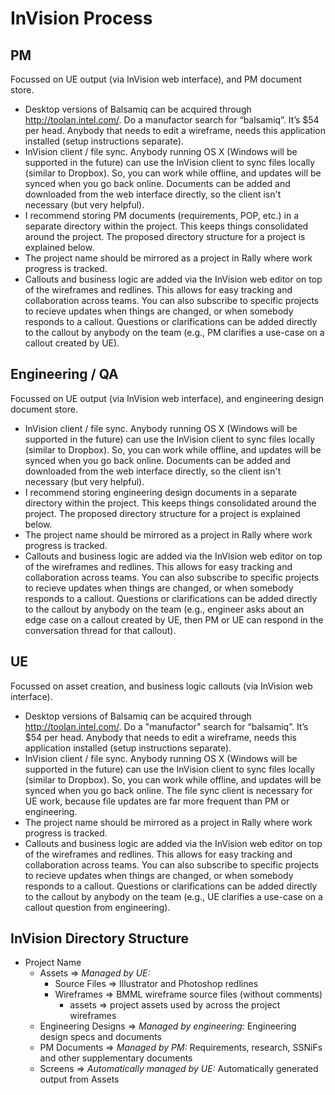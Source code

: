 # InVision Process

## PM
Focussed on UE output (via InVision web interface), and PM document store.

* Desktop versions of Balsamiq can be acquired through http://toolan.intel.com/.  Do a manufactor search for “balsamiq”.  It’s $54 per head.  Anybody that needs to edit a wireframe, needs this application installed (setup instructions separate).
* InVision client / file sync.  Anybody running OS X (Windows will be supported in the future) can use the InVision client to sync files locally (similar to Dropbox).  So, you can work while offline, and updates will be synced when you go back online.  Documents can be added and downloaded from the web interface directly, so the client isn't necessary (but very helpful).
* I recommend storing PM documents (requirements, POP, etc.) in a separate directory within the project.  This keeps things consolidated around the project.  The proposed directory structure for a project is explained below.
* The project name should be mirrored as a project in Rally where work progress is tracked.
* Callouts and business logic are added via the InVision web editor on top of the wireframes and redlines.  This allows for easy tracking and collaboration across teams.  You can also subscribe to specific projects to recieve updates when things are changed, or when somebody responds to a callout.  Questions or clarifications can be added directly to the callout by anybody on the team (e.g., PM clarifies a use-case on a callout created by UE).


## Engineering / QA
Focussed on UE output (via InVision web interface), and engineering design document store.

* InVision client / file sync.  Anybody running OS X (Windows will be supported in the future) can use the InVision client to sync files locally (similar to Dropbox).  So, you can work while offline, and updates will be synced when you go back online.  Documents can be added and downloaded from the web interface directly, so the client isn't necessary (but very helpful).
* I recommend storing engineering design documents in a separate directory within the project.  This keeps things consolidated around the project.  The proposed directory structure for a project is explained below.
* The project name should be mirrored as a project in Rally where work progress is tracked.
* Callouts and business logic are added via the InVision web editor on top of the wireframes and redlines.  This allows for easy tracking and collaboration across teams.  You can also subscribe to specific projects to recieve updates when things are changed, or when somebody responds to a callout.  Questions or clarifications can be added directly to the callout by anybody on the team (e.g., engineer asks about an edge case on a callout created by UE, then PM or UE can respond in the conversation thread for that callout).


## UE
Focussed on asset creation, and business logic callouts (via InVision web interface).

* Desktop versions of Balsamiq can be acquired through http://toolan.intel.com/.  Do a "manufactor" search for “balsamiq”.  It’s $54 per head.  Anybody that needs to edit a wireframe, needs this application installed (setup instructions separate).
* InVision client / file sync.  Anybody running OS X (Windows will be supported in the future) can use the InVision client to sync files locally (similar to Dropbox).  So, you can work while offline, and updates will be synced when you go back online.  The file sync client is necessary for UE work, because file updates are far more frequent than PM or engineering.
* The project name should be mirrored as a project in Rally where work progress is tracked.
* Callouts and business logic are added via the InVision web editor on top of the wireframes and redlines.  This allows for easy tracking and collaboration across teams.  You can also subscribe to specific projects to recieve updates when things are changed, or when somebody responds to a callout.  Questions or clarifications can be added directly to the callout by anybody on the team (e.g., UE clarifies a use-case on a callout question from engineering).


## InVision Directory Structure
- Project Name
  - Assets => *Managed by UE:*
    - Source Files => Illustrator and Photoshop redlines
    - Wireframes => BMML wireframe source files (without comments)
      - assets => project assets used by across the project wireframes
  - Engineering Designs => *Managed by engineering:*  Engineering design specs and documents
  - PM Documents => *Managed by PM:*  Requirements, research, SSNiFs and other supplementary documents
  - Screens => *Automatically managed by UE:*  Automatically generated output from Assets
